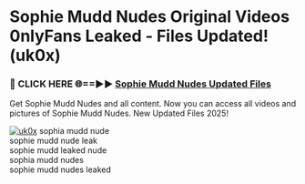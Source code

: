 # Sophie Mudd Nudes Original Videos 0nlyFans Leaked - Files Updated! (uk0x)

<h3>🔴 CLICK HERE 🌐==►► <a href="https://tinyurl.com/yc6ubb5a" rel="nofollow">Sophie Mudd Nudes Updated Files</a></h3>

Get Sophie Mudd Nudes and all content. Now you can access all videos and pictures of Sophie Mudd Nudes. New Updated Files 2025!

[![uk0x](https://i.imgur.com/7eu0CRL.gif)](https://tinyurl.com/yc6ubb5a)
sophia mudd nude<br>
sophie mudd nude leak<br>
sophie mudd leaked nude<br>
sophia mudd nudes<br>
sophie mudd nudes leaked